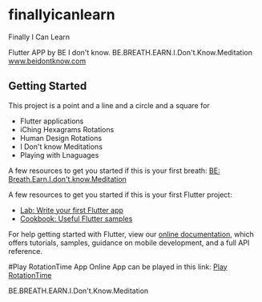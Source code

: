 # finallyicanlearn

Finally I Can Learn

Flutter APP by BE I don't know.
BE.BREATH.EARN.I.Don't.Know.Meditation
www.beidontknow.com

## Getting Started

This project is a point and a line and a circle and a square for
- Flutter applications
- iChing Hexagrams Rotations
- Human Design Rotations
- I Don't know Meditations
- Playing with Lnaguages

A few resources to get you started if this is your first breath:
[BE: Breath.Earn.I.don't.know.Meditation](https://www.beidontknow.com)


A few resources to get you started if this is your first Flutter project:

- [Lab: Write your first Flutter app](https://flutter.dev/docs/get-started/codelab)
- [Cookbook: Useful Flutter samples](https://flutter.dev/docs/cookbook)

For help getting started with Flutter, view our
[online documentation](https://flutter.dev/docs), which offers tutorials,
samples, guidance on mobile development, and a full API reference.

#Play RotationTime App Online
App can be played in this link:
[Play RotationTime](https://rotation-time.web.app/#/)

BE.BREATH.EARN.I.Don't.Know.Meditation

